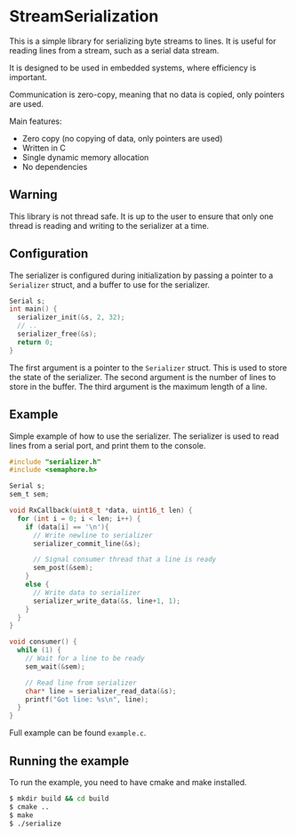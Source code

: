 # StreamSerialization

This is a simple library for serializing byte streams to lines.
It is useful for reading lines from a stream, such as a serial data stream.

It is designed to be used in embedded systems, where efficiency is important.

Communication is zero-copy, meaning that no data is copied, only pointers are used.

Main features:
* Zero copy (no copying of data, only pointers are used)
* Written in C
* Single dynamic memory allocation
* No dependencies

## Warning
This library is not thread safe. It is up to the user to ensure that only one thread is reading and writing to the serializer at a time.


## Configuration
The serializer is configured during initialization by passing a pointer to a `Serializer` struct, and a buffer to use for the serializer.

```c
Serial s;
int main() {
  serializer_init(&s, 2, 32);
  // ..
  serializer_free(&s);
  return 0;
}
```

The first argument is a pointer to the `Serializer` struct. This is used to store the state of the serializer. The second argument is the number of lines to store in the buffer. The third argument is the maximum length of a line.

## Example

Simple example of how to use the serializer. The serializer is used to read lines from a serial port, and print them to the console.

```c
#include "serializer.h"
#include <semaphore.h>

Serial s;
sem_t sem;

void RxCallback(uint8_t *data, uint16_t len) {
  for (int i = 0; i < len; i++) {
    if (data[i] == '\n'){
      // Write newline to serializer
      serializer_commit_line(&s);

      // Signal consumer thread that a line is ready
      sem_post(&sem);
    }
    else {
      // Write data to serializer
      serializer_write_data(&s, line+1, 1);
    }
  }
}

void consumer() {
  while (1) {
    // Wait for a line to be ready
    sem_wait(&sem);

    // Read line from serializer
    char* line = serializer_read_data(&s);
    printf("Got line: %s\n", line);
  }
}
```

Full example can be found `example.c`.

## Running the example

To run the example, you need to have cmake and make installed.

```bash
$ mkdir build && cd build
$ cmake ..
$ make
$ ./serialize
```